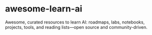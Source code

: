 # awesome-learn-ai
Awesome, curated resources to learn AI: roadmaps, labs, notebooks, projects, tools, and reading lists—open source and community-driven.
